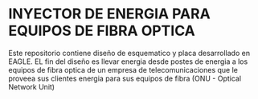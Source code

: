 # INYECTOR DE ENERGIA PARA EQUIPOS DE FIBRA OPTICA
Este repositorio contiene diseño de esquematico y placa desarrollado en EAGLE. EL fin del diseño es llevar energia desde postes de energia a los equipos de fibra optica de un empresa de telecomunicaciones que le proveea sus clientes energia para sus equipos de fibra (ONU - Optical Network Unit)
